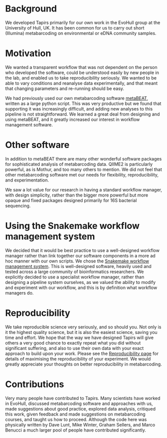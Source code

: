 # Background

We developed Tapirs primarily for our own work in the EvoHull group at the University of Hull, UK. It has been common for us to carry out short (Illumina) metabarcoding on environmental or eDNA community samples.

# Motivation
We wanted a transparent workflow that was not dependent on the person who developed the software, could be understood easily by new people in the lab, and enabled us to take reproducibility seriously. We wanted to be able to vary conditions and reanalyse data experimentally, and that meant that changing parameters and re-running should be easy.

We had previously used our own metabarcoding software [metaBEAT](https://github.com/HullUni-bioinformatics/metaBEAT), written as a large python script. This was very productive but we found that supporting it was increasingly difficult, and adding new analyses to this pipeline is not straightforward. We learned a great deal from designing and using metaBEAT, and it greatly increased our interest in workflow management software.

# Other software
In addition to metaBEAT there are many other wonderful software packages for sophisticated analysis of metabarcoding data. QIIME2 is particularly powerful, as is Mothur, and too many others to mention. We did not feel that other metabarcoding software met our needs for flexibility, reproducibility, and experimentation.

We saw a lot value for our research in having a standard workflow manager, with design simplicity, rather than the bigger more powerful but more opaque and fixed packages designed primarily for 16S bacterial sequencing.

# Using the Snakemake workflow management system
We decided that it would be best practice to use a well-designed workflow manager rather than link together our software components in a more ad hoc manner with our own scripts. We chose the [Snakemake workflow management system](https://snakemake.readthedocs.io/en/stable/index.html). This is well-designed software, heavily used and tested across a large community of bioinformatics researchers. We explicitly decided to use a specialist workflow manager, rather than designing a pipeline system ourselves, as we valued the ability to modify and experiment with our workflow, and this is by definition what workflow managers do.

# Reproducibility
We take reproducible science very seriously, and so should you. Not only is it the highest quality science, but it is also the easiest science, saving you time and effort. We hope that the way we have designed Tapirs will give others a very good chance to exactly repeat what you did without significant suffering, and also to use their own data with your exact approach to build upon your work. Please see the [Reproducibility page](../How-To-Guide/reproducibility.md) for details of maximising the reproducibility of your experiment. We would greatly appreciate your thoughts on better reproducibility in metabarcoding.

# Contributions
Very many people have contributed to Tapirs. Many scientists have worked in EvoHull, discussed metabarcoding software and approaches with us, made suggestions about good practice, explored data analysis, critiqued this work, given feedback and made suggestions on metabarcoding courses, and taught us how to proceed. Although the code here was physically written by Dave Lunt, Mike Winter, Graham Sellers, and Marco Benucci a much larger pool of people have contributed significantly.
